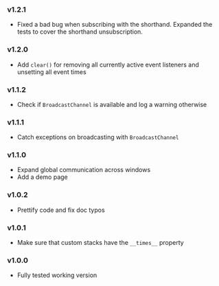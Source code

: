 ### v1.2.1

- Fixed a bad bug when subscribing with the shorthand. Expanded the tests to cover the shorthand unsubscription.

### v1.2.0

- Add `clear()` for removing all currently active event listeners and unsetting all event times

### v1.1.2

- Check if `BroadcastChannel` is available and log a warning otherwise

### v1.1.1

- Catch exceptions on broadcasting with `BroadcastChannel`

### v1.1.0

- Expand global communication across windows
- Add a demo page

### v1.0.2

- Prettify code and fix doc typos

### v1.0.1

- Make sure that custom stacks have the `__times__` property

### v1.0.0

- Fully tested working version
